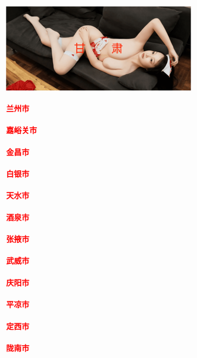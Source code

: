 ![Flowchart](images/gss.png ':class=banner-image')

## <span style="color:red;">兰州市</span>

## <span style="color:red;">嘉峪关市</span>

## <span style="color:red;">金昌市</span>

## <span style="color:red;">白银市</span>

## <span style="color:red;">天水市</span>

## <span style="color:red;">酒泉市</span>

## <span style="color:red;">张掖市</span>

## <span style="color:red;">武威市</span>

## <span style="color:red;">庆阳市</span>

## <span style="color:red;">平凉市</span>

## <span style="color:red;">定西市</span>

## <span style="color:red;">陇南市</span>

